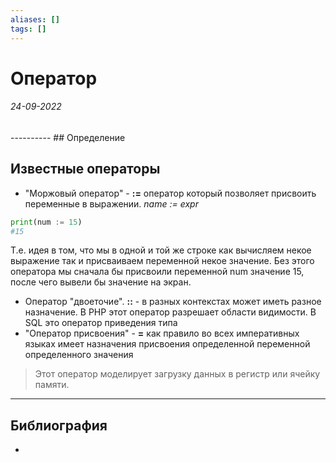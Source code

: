 ```yaml
---
aliases: []
tags: []
---
```

# Оператор
<h6>24-09-2022</h6>
----------
## Определение

## Известные операторы
- "Моржовый оператор" - **:=** оператор который позволяет присвоить переменные в выражении. *name := expr*
```python
print(num := 15)
#15
```
Т.е. идея в том, что мы в одной и той же строке как вычисляем некое выражение так и присваиваем переменной некое значение. Без этого оператора мы сначала бы присвоили переменной num значение 15, после чего вывели бы значение на экран.

- Оператор "двоеточие".  **::** - в разных контекстах может иметь разное назначение. В PHP этот оператор разрешает области видимости. В SQL это оператор приведения типа 
- "Оператор присвоения" - **=** как правило во всех императивных языках имеет назначения присвоения определенной переменной определенного значения
> Этот оператор моделирует загрузку данных в регистр или ячейку памяти.


---
## Библиография
- 
